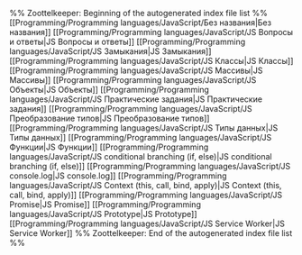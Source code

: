 %% Zoottelkeeper: Beginning of the autogenerated index file list  %%
 [[Programming/Programming languages/JavaScript/Без названия|Без названия]]
 [[Programming/Programming languages/JavaScript/JS Вопросы и ответы|JS Вопросы и ответы]]
 [[Programming/Programming languages/JavaScript/JS Замыкания|JS Замыкания]]
 [[Programming/Programming languages/JavaScript/JS Классы|JS Классы]]
 [[Programming/Programming languages/JavaScript/JS Массивы|JS Массивы]]
 [[Programming/Programming languages/JavaScript/JS Объекты|JS Объекты]]
 [[Programming/Programming languages/JavaScript/JS Практические задания|JS Практические задания]]
 [[Programming/Programming languages/JavaScript/JS Преобразование типов|JS Преобразование типов]]
 [[Programming/Programming languages/JavaScript/JS Типы данных|JS Типы данных]]
 [[Programming/Programming languages/JavaScript/JS Функции|JS Функции]]
 [[Programming/Programming languages/JavaScript/JS conditional branching (if, else)|JS conditional branching (if, else)]]
 [[Programming/Programming languages/JavaScript/JS console.log|JS console.log]]
 [[Programming/Programming languages/JavaScript/JS Context (this, call, bind, apply)|JS Context (this, call, bind, apply)]]
 [[Programming/Programming languages/JavaScript/JS Promise|JS Promise]]
 [[Programming/Programming languages/JavaScript/JS Prototype|JS Prototype]]
 [[Programming/Programming languages/JavaScript/JS Service Worker|JS Service Worker]]
%% Zoottelkeeper: End of the autogenerated index file list  %%
